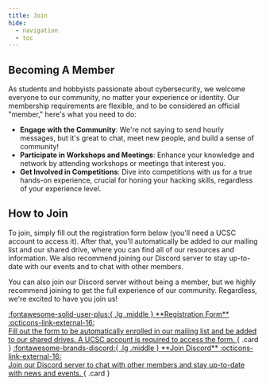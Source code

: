 ```yaml
---
title: Join
hide:
  - navigation
  - toc
---
```


## Becoming A Member
As students and hobbyists passionate about cybersecurity, we welcome everyone to our community, no matter your experience or identity. Our membership requirements are flexible, and to be considered an official "member," here's what you need to do:

- **Engage with the Community**: We're not saying to send hourly messages, but it's great to chat, meet new people, and build a sense of community!
- **Participate in Workshops and Meetings**: Enhance your knowledge and network by attending workshops or meetings that interest you.
- **Get Involved in Competitions**: Dive into competitions with us for a true hands-on experience, crucial for honing your hacking skills, regardless of your experience level.

## How to Join
To join, simply fill out the registration form below (you'll need a UCSC account to access it). After that, you'll automatically be added to our mailing list and our shared drive, where you can find all of our resources and information. We also recommend joining our Discord server to stay up-to-date with our events and to chat with other members.

You can also join our Discord server without being a member, but we highly recommend joining to get the full experience of our community. Regardless, we're excited to have you join us!


<div class="grid" markdown>

<a href="/register" target="_blank">
	:fontawesome-solid-user-plus:{ .lg .middle } **Registration Form** :octicons-link-external-16:
	<br>
	<span style="color:var(--md-typeset-color)">
	Fill out the form to be automatically enrolled in our mailing list and be added to our shared drives. A UCSC account is required to access the form.
	</span>
</a>
{ .card }

<a href="/discord" target="_blank">
	:fontawesome-brands-discord:{ .lg .middle } **Join Discord** :octicons-link-external-16:
	<br>
	<span style="color:var(--md-typeset-color)">
	Join our Discord server to chat with other members and stay up-to-date with news and events.
	</span>
</a>
{ .card }

</div>

